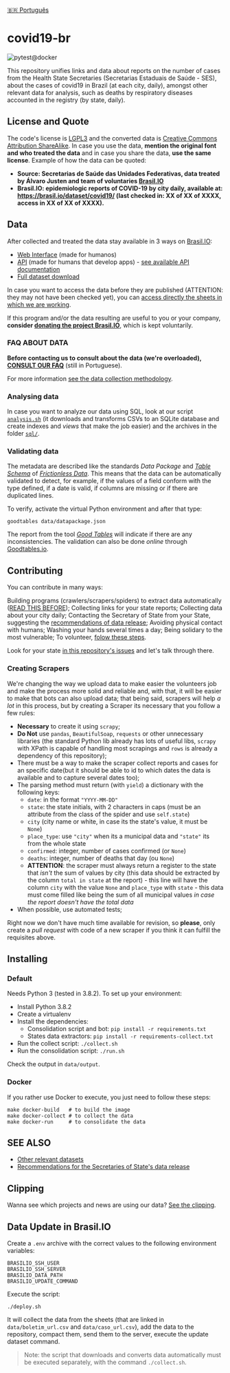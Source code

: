 [🇧🇷 Português](README.md)

# covid19-br

![pytest@docker](https://github.com/turicas/covid19-br/workflows/pytest@docker/badge.svg)

This repository unifies links and data about reports on the number of cases from the Health State Secretaries (Secretarias Estaduais de Saúde - SES), about the cases of covid19 in Brazil (at each city, daily), amongst other relevant data for analysis, such as deaths by respiratory diseases accounted in the registry (by state, daily).

## License and Quote

The code's license is [LGPL3](https://www.gnu.org/licenses/lgpl-3.0.en.html) and the converted data is [Creative Commons Attribution ShareAlike](https://creativecommons.org/licenses/by-sa/4.0/). In case you use the data, **mention the original font and who treated the data** and in case you share the data, **use the same license**.
Example of how the data can be quoted:
- **Source: Secretarias de Saúde das Unidades Federativas, data treated by Álvaro Justen and team of voluntaries [Brasil.IO](https://brasil.io/)**
- **Brasil.IO: epidemiologic reports of COVID-19 by city daily, available at: https://brasil.io/dataset/covid19/ (last checked in: XX of XX of XXXX, access in XX of XX of XXXX).**


## Data

After collected and treated the data stay available in 3 ways on [Brasil.IO](https://brasil.io/):

- [Web Interface](https://brasil.io/dataset/covid19) (made for humanos)
- [API](https://brasil.io/api/dataset/covid19) (made for humans that develop apps) - [see available API documentation](api.md)
- [Full dataset download](https://data.brasil.io/dataset/covid19/_meta/list.html)

In case you want to access the data before they are published (ATTENTION: they may not have been checked yet), you can [access directly the sheets in which we are working](https://drive.google.com/open?id=1l3tiwrGEcJEV3gxX0yP-VMRNaE1MLfS2).

If this program and/or the data resulting are useful to you or your company, **consider [donating the project Brasil.IO](https://brasil.io/doe)**, which is kept voluntarily.


### FAQ ABOUT DATA

**Before contacting us to consult about the data (we're overloaded), [CONSULT OUR FAQ](faq.md)** (still in Portuguese).

For more information [see the data collection methodology](https://drive.google.com/open?id=1escumcbjS8inzAKvuXOQocMcQ8ZCqbyHU5X5hFrPpn4).

### Analysing data

In case you want to analyze our data using SQL, look at our script [`analysis.sh`](analysis.sh) (it downloads and transforms CSVs to an SQLite database and create indexes and *views* that make the job easier) and the archives in the folder [`sql/`](sql/).

### Validating data

The metadata are described like the standards *Data Package* and
*[Table Schema](https://specs.frictionlessdata.io/table-schema/#language)* of
*[Frictionless Data](https://frictionlessdata.io/)*. This means that the data can be automatically validated to detect, for example, if the values of a field conform with the type defined, if a date is valid, if columns are missing or if there are duplicated lines.

To verify, activate the virtual Python environment and after that type:

```
goodtables data/datapackage.json
```

The report from the tool *[Good Tables](https://github.com/frictionlessdata/goodtables-py)* will indicate if there are any inconsistencies. The validation can also be done *online* through [Goodtables.io](http://goodtables.io/).

## Contributing

You can contribute in many ways:

Building programs (crawlers/scrapers/spiders) to extract data automatically ([READ THIS BEFORE](#criando-scrapers));
Collecting links for your state reports;
Collecting data about your city daily;
Contacting the Secretary of State from your State, suggesting the [recommendations of data release](recomendacoes.md);
Avoiding physical contact with humans;
Washing your hands several times a day;
Being solidary to the most vulnerable;
To volunteer, [folow these steps](CONTRIBUTING.md).

Look for your state [in this repository's issues](https://github.com/turicas/covid19-br/issues) and let's talk through there.

### Creating Scrapers

We're changing the way we upload data to make easier the volunteers job and make the process more solid and reliable and, with that, it will be easier to make that bots can also upload data; that being said, scrapers will help *a lot* in this process, but by creating a Scraper its necessary that you follow a few rules:

- **Necessary** to create  it using `scrapy`;
- **Do Not** use `pandas`, `BeautifulSoap`, `requests` or other unnecessary libraries (the standard Python lib already has lots of useful libs, `scrapy` with XPath is capable of handling most scrapings and `rows` is already a dependency of this repository);
- There must be a way to make the scraper collect reports and cases for an specific date(but it should be able to id to which dates the data is available and to capture several dates too);
- The parsing method must return (with `yield`) a dictionary with the following keys:
  - `date`: in the format `"YYYY-MM-DD"`
  - `state`: the state initials, with 2 characters in caps (must be an attribute from the class of the spider and use `self.state`)
  - `city` (city name or white, in case its the state's value, it must be `None`)
  - `place_type`: use `"city"` when its a municipal data and `"state"` its from the whole state
  - `confirmed`: integer, number of cases confirmed (or `None`)
  - `deaths`: integer, number of deaths that day (ou `None`)
  - **ATTENTION**:	the scraper must always return a register to the state that *isn't* the sum of values by city (this data should be extracted by the column `total in state` at the report) - this line will have the column `city` with the value `None` and `place_type` with `state` - this data must come filled like being the sum of all municipal values *in case the report doesn't have the total data*
- When possible, use automated tests;

Right now we don't have much time available for revision, so **please**, only create a *pull request* with code of a new scraper if you think it can fulfill the requisites above.

## Installing

### Default

Needs Python 3 (tested in 3.8.2). To set up your environment:

- Install Python 3.8.2
- Create a virtualenv
- Install the dependencies:
  - Consolidation script and bot: `pip install -r requirements.txt`
  - States data extractors: `pip install -r requirements-collect.txt`
- Run the collect script: `./collect.sh`
- Run the consolidation script: `./run.sh`

Check the output in `data/output`.

### Docker

If you rather use Docker to execute, you just need to follow these steps: 
 
```shell
make docker-build   # to build the image
make docker-collect # to collect the data
make docker-run     # to consolidate the data
```

## SEE ALSO

- [Other relevant datasets](datasets-relevantes.md)
- [Recommendations for the Secretaries of State's data release](recomendacoes.md)


## Clipping

Wanna see which projects and news are using our data? [See the clipping](clipping.md).


## Data Update in Brasil.IO

Create a `.env` archive with the correct values to the following environment variables: 

```shell
BRASILIO_SSH_USER
BRASILIO_SSH_SERVER
BRASILIO_DATA_PATH
BRASILIO_UPDATE_COMMAND
```

Execute the script:

`./deploy.sh`

It will collect the data from the sheets (that are linked in
`data/boletim_url.csv` and `data/caso_url.csv`), add the data to the repository, compact them, send them to the server, execute the update dataset command.

> Note: the script that downloads and converts data automatically must be executed separately, with the command `./collect.sh`.
